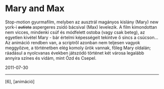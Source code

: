 # Mary and Max

Stop-motion gyurmafilm, melyben az ausztrál magányos kislány (Mary) new york-i ~~autista~~ aspergeres zsidó bácsival (Max) levelezik. A film kimondottan nem vicces, mindenki csúf és módfelett ostoba (vagy csak beteg), az egyetlen kivétel Mary - bár értelmi képességeit tekintve ő sincs a csúcson... Az animáció rendben van, a scriptről azonban nem teljesen vagyok meggyőzve, a történetben elég komoly űrök vannak, főleg Mary oldalán; ráadásul a nyolcvanas években játszódó történet két városa legalább annyira színes és vidám, mint Ózd és Csepel.

2011-07-30 

----

[6], [animáció]
